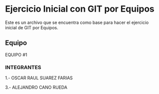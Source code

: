 # Ejercicio Inicial con GIT por Equipos

Este es un archivo que se encuentra como base para hacer el ejercicio inicial de GIT por Equipos.

## Equipo
EQUIPO #1

### INTEGRANTES
1.- OSCAR RAUL SUAREZ FARIAS

3.- ALEJANDRO CANO RUEDA
